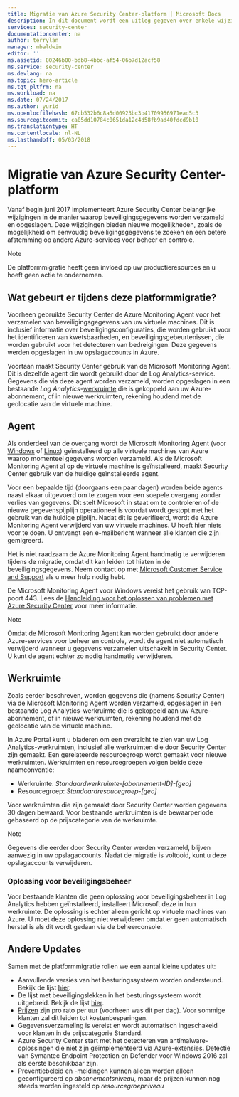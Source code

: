 ```yaml
---
title: Migratie van Azure Security Center-platform | Microsoft Docs
description: In dit document wordt een uitleg gegeven over enkele wijzigingen in de wijze waarop Azure Security Center-gegevens worden verzameld.
services: security-center
documentationcenter: na
author: terrylan
manager: mbaldwin
editor: ''
ms.assetid: 80246b00-bdb8-4bbc-af54-06b7d12acf58
ms.service: security-center
ms.devlang: na
ms.topic: hero-article
ms.tgt_pltfrm: na
ms.workload: na
ms.date: 07/24/2017
ms.author: yurid
ms.openlocfilehash: 67cb532b6c8a5d00923bc3b41709956971ead5c3
ms.sourcegitcommit: ca05dd10784c0651da12c4d58fb9ad40fdcd9b10
ms.translationtype: HT
ms.contentlocale: nl-NL
ms.lasthandoff: 05/03/2018
---
```

# <a name="azure-security-center-platform-migration"></a>Migratie van Azure Security Center-platform

Vanaf begin juni 2017 implementeert Azure Security Center belangrijke wijzigingen in de manier waarop beveiligingsgegevens worden verzameld en opgeslagen.  Deze wijzigingen bieden nieuwe mogelijkheden, zoals de mogelijkheid om eenvoudig beveiligingsgegevens te zoeken en een betere afstemming op andere Azure-services voor beheer en controle.

> [!NOTE]
> De platformmigratie heeft geen invloed op uw productieresources en u hoeft geen actie te ondernemen.


## <a name="whats-happening-during-this-platform-migration"></a>Wat gebeurt er tijdens deze platformmigratie?

Voorheen gebruikte Security Center de Azure Monitoring Agent voor het verzamelen van beveiligingsgegevens van uw virtuele machines. Dit is inclusief informatie over beveiligingsconfiguraties, die worden gebruikt voor het identificeren van kwetsbaarheden, en beveiligingsgebeurtenissen, die worden gebruikt voor het detecteren van bedreigingen. Deze gegevens werden opgeslagen in uw opslagaccounts in Azure.

Voortaan maakt Security Center gebruik van de Microsoft Monitoring Agent. Dit is dezelfde agent die wordt gebruikt door de Log Analytics-service. Gegevens die via deze agent worden verzameld, worden opgeslagen in een bestaande *Log Analytics*-[werkruimte](../log-analytics/log-analytics-manage-access.md) die is gekoppeld aan uw Azure-abonnement, of in nieuwe werkruimten, rekening houdend met de geolocatie van de virtuele machine.

## <a name="agent"></a>Agent

Als onderdeel van de overgang wordt de Microsoft Monitoring Agent (voor [Windows](../log-analytics/log-analytics-windows-agent.md) of [Linux](../log-analytics/log-analytics-linux-agents.md)) geïnstalleerd op alle virtuele machines van Azure waarop momenteel gegevens worden verzameld.  Als de Microsoft Monitoring Agent al op de virtuele machine is geïnstalleerd, maakt Security Center gebruik van de huidige geïnstalleerde agent.

Voor een bepaalde tijd (doorgaans een paar dagen) worden beide agents naast elkaar uitgevoerd om te zorgen voor een soepele overgang zonder verlies van gegevens. Dit stelt Microsoft in staat om te controleren of de nieuwe gegevenspijplijn operationeel is voordat wordt gestopt met het gebruik van de huidige pijplijn. Nadat dit is geverifieerd, wordt de Azure Monitoring Agent verwijderd van uw virtuele machines. U hoeft hier niets voor te doen. U ontvangt een e-mailbericht wanneer alle klanten die zijn gemigreerd.
 
Het is niet raadzaam de Azure Monitoring Agent handmatig te verwijderen tijdens de migratie, omdat dit kan leiden tot hiaten in de beveiligingsgegevens. Neem contact op met [Microsoft Customer Service and Support](https://support.microsoft.com/contactus/) als u meer hulp nodig hebt. 

De Microsoft Monitoring Agent voor Windows vereist het gebruik van TCP-poort 443. Lees de [Handleiding voor het oplossen van problemen met Azure Security Center](security-center-troubleshooting-guide.md) voor meer informatie.


> [!NOTE] 
> Omdat de Microsoft Monitoring Agent kan worden gebruikt door andere Azure-services voor beheer en controle, wordt de agent niet automatisch verwijderd wanneer u gegevens verzamelen uitschakelt in Security Center. U kunt de agent echter zo nodig handmatig verwijderen.

## <a name="workspace"></a>Werkruimte

Zoals eerder beschreven, worden gegevens die (namens Security Center) via de Microsoft Monitoring Agent worden verzameld, opgeslagen in een bestaande Log Analytics-werkruimte die is gekoppeld aan uw Azure-abonnement, of in nieuwe werkruimten, rekening houdend met de geolocatie van de virtuele machine.

In Azure Portal kunt u bladeren om een overzicht te zien van uw Log Analytics-werkruimten, inclusief alle werkruimten die door Security Center zijn gemaakt. Een gerelateerde resourcegroep wordt gemaakt voor nieuwe werkruimten. Werkruimten en resourcegroepen volgen beide deze naamconventie:

- Werkruimte: *Standaardwerkruimte-[abonnement-ID]-[geo]*
- Resourcegroep: *Standaardresoucegroep-[geo]* 
 
Voor werkruimten die zijn gemaakt door Security Center worden gegevens 30 dagen bewaard. Voor bestaande werkruimten is de bewaarperiode gebaseerd op de prijscategorie van de werkruimte.

> [!NOTE]
> Gegevens die eerder door Security Center werden verzameld, blijven aanwezig in uw opslagaccounts. Nadat de migratie is voltooid, kunt u deze opslagaccounts verwijderen.

### <a name="security-management-solution"></a>Oplossing voor beveiligingsbeheer 

Voor bestaande klanten die geen oplossing voor beveiligingsbeheer in Log Analytics hebben geïnstalleerd, installeert Microsoft deze in hun werkruimte. De oplossing is echter alleen gericht op virtuele machines van Azure. U moet deze oplossing niet verwijderen omdat er geen automatisch herstel is als dit wordt gedaan via de beheerconsole.


## <a name="other-updates"></a>Andere Updates

Samen met de platformmigratie rollen we een aantal kleine updates uit:

- Aanvullende versies van het besturingssysteem worden ondersteund. Bekijk de lijst [hier](security-center-faq.md#virtual-machines).
- De lijst met beveiligingslekken in het besturingssysteem wordt uitgebreid. Bekijk de lijst [hier](https://gallery.technet.microsoft.com/Azure-Security-Center-a789e335).
- [Prijzen](https://azure.microsoft.com/pricing/details/security-center/) zijn pro rato per uur (voorheen was dit per dag). Voor sommige klanten zal dit leiden tot kostenbesparingen.
- Gegevensverzameling is vereist en wordt automatisch ingeschakeld voor klanten in de prijscategorie Standard.
- Azure Security Center start met het detecteren van antimalware-oplossingen die niet zijn geïmplementeerd via Azure-extensies. Detectie van Symantec Endpoint Protection en Defender voor Windows 2016 zal als eerste beschikbaar zijn.
- Preventiebeleid en -meldingen kunnen alleen worden alleen geconfigureerd op *abonnementsniveau*, maar de prijzen kunnen nog steeds worden ingesteld op *resourcegroepniveau*

